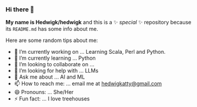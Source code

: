 ### Hi there 👋


**My name is Hedwigk/hedwigk** and this is a ✨ _special_ ✨ repository because its `README.md` has some info about me.


Here are some random tips about me:

- 🔭 I’m currently working on ... Learning Scala, Perl and Python.
- 🌱 I’m currently learning ... Python
- 👯 I’m looking to collaborate on ... 
- 🤔 I’m looking for help with ... LLMs
- 💬 Ask me about ... AI and ML
- 📫 How to reach me: ... email me at hedwigkatty@gmail.com
- 😄 Pronouns: ... She/Her
- ⚡ Fun fact: ... I love treehouses

